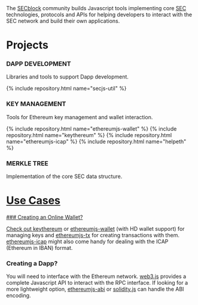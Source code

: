 <div class="intro-text">
  The <a href="https://github.com/SECblock/">SECblock</a> community builds Javascript tools implementing core <a href="https://www.secblock.io/">SEC</a>
  technologies, protocols and APIs for helping developers to interact with the SEC network and build their own applications.
</div>

<h1>Projects</h1>

<div class="repo-group">
  <h3><i class="fa fa-lightbulb-o"></i> DAPP DEVELOPMENT</h3>
  <p>Libraries and tools to support Dapp development.</p>
  {% include repository.html name="secjs-util" %}
</div>

<div class="repo-group">
  <h3><i class="fa fa-key"></i> KEY MANAGEMENT</h3>
  <p>Tools for Ethereum key management and wallet interaction.</p>
  {% include repository.html name="ethereumjs-wallet" %}
  {% include repository.html name="keythereum" %}
  {% include repository.html name="ethereumjs-icap" %}
  {% include repository.html name="helpeth" %}
</div>

<div class="separator"></div>


<div class="repo-group">
  <h3><i class="fa fa-sitemap"></i> MERKLE TREE</h3>
  <p>Implementation of the core SEC data structure.</p>
  <a href=URL"https://github.com/SECblock/secjs-merkle-tree">
</div>

<div class="separator" style="height:0px;"></div>

<h1>Use Cases</h1>
### Creating an Online Wallet?

Check out [keythereum](https://github.com/ethereumjs/keythereum) or [ethereumjs-wallet](https://github.com/ethereumjs/ethereumjs-wallet) (with HD wallet support) for managing keys and [ethereumjs-tx](https://github.com/ethereumjs/ethereumjs-tx) for creating transactions with them.
[ethereumjs-icap](https://github.com/ethereumjs/ethereumjs-icap) might also come handy for dealing with the ICAP (Ethereum in IBAN) format.

### Creating a Dapp?

You will need to interface with the Ethereum network. [web3.js](https://github.com/ethereum/web3.js) provides a complete Javascript API to interact with the RPC interface. If looking for a more lightweight option, [ethereumjs-abi](https://github.com/ethereumjs/ethereumjs-abi) or [solidity.js](https://github.com/ethereumjs/solidity.js) can handle the ABI encoding.